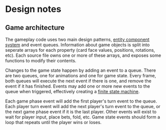 # Design notes
## Game architecture
The gameplay code uses two main design patterns, [entity component system](https://en.wikipedia.org/wiki/Entity_component_system)
and event queues. Information about game objects is split into seperate arrays
for each property (card face values, positions, rotations, etc). Each
source file owns one or more of these arrays, and exposes some functions to
modify their contents.

Changes to the game state happen by adding an event to a queue. There are two
queues, one for animations and one for game state. Every frame, both queues will
execute the next event if there is one, and remove the event if it has finished.
Events may add one or more new events to the queue when triggered, effectively creating a
[finite state machine](https://en.wikipedia.org/wiki/Finite-state_machine).

Each game phase event will add the first player's turn event to the queue. Each
player turn event will add the next player's turn event to the queue, or the
next game phase event if it is the last player. Other events will exist to wait
for player input, place bets, fold, etc. Game state events should form a loop
that repeats until the player wins or loses.


